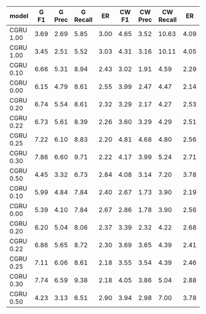 model      | G F1       | G Prec     | G Recall   | ER         | CW F1      | CW Prec    | CW Recall  | ER         |
---------- | ---------- | ---------- | ---------- | ---------- | ---------- | ---------- | ---------- | ---------- | 
CGRU 1.00  | 3.69       | 2.69       | 5.85       | 3.00       | 4.65       | 3.52       | 10.63      | 4.09       | 
CGRU 1.00  | 3.45       | 2.51       | 5.52       | 3.03       | 4.31       | 3.16       | 10.11      | 4.05       | 
CGRU 0.10  | 6.66       | 5.31       | 8.94       | 2.43       | 3.02       | 1.91       | 4.59       | 2.29       | 
CGRU 0.00  | 6.15       | 4.79       | 8.61       | 2.55       | 3.99       | 2.47       | 4.47       | 2.14       | 
CGRU 0.20  | 6.74       | 5.54       | 8.61       | 2.32       | 3.29       | 2.17       | 4.27       | 2.53       | 
CGRU 0.22  | 6.73       | 5.61       | 8.39       | 2.26       | 3.60       | 3.29       | 4.29       | 2.51       | 
CGRU 0.25  | 7.22       | 6.10       | 8.83       | 2.20       | 4.81       | 4.68       | 4.80       | 2.56       | 
CGRU 0.30  | 7.86       | 6.60       | 9.71       | 2.22       | 4.17       | 3.99       | 5.24       | 2.71       | 
CGRU 0.50  | 4.45       | 3.32       | 6.73       | 2.84       | 4.08       | 3.14       | 7.20       | 3.78       | 
CGRU 0.10  | 5.99       | 4.84       | 7.84       | 2.40       | 2.67       | 1.73       | 3.90       | 2.19       | 
CGRU 0.00  | 5.39       | 4.10       | 7.84       | 2.67       | 2.86       | 1.78       | 3.90       | 2.56       | 
CGRU 0.20  | 6.20       | 5.04       | 8.06       | 2.37       | 3.39       | 2.32       | 4.22       | 2.68       | 
CGRU 0.22  | 6.86       | 5.65       | 8.72       | 2.30       | 3.69       | 3.65       | 4.39       | 2.41       | 
CGRU 0.25  | 7.11       | 6.06       | 8.61       | 2.18       | 3.55       | 3.54       | 4.39       | 2.46       | 
CGRU 0.30  | 7.74       | 6.59       | 9.38       | 2.18       | 4.05       | 3.86       | 5.04       | 2.88       | 
CGRU 0.50  | 4.23       | 3.13       | 6.51       | 2.90       | 3.94       | 2.98       | 7.00       | 3.78       | 
